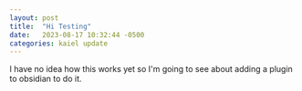 ```yaml
---
layout: post
title:  "Hi Testing"
date:   2023-08-17 10:32:44 -0500
categories: kaiel update
---
```

I have no idea how this works yet so I'm going to see about adding a plugin to obsidian to do it.